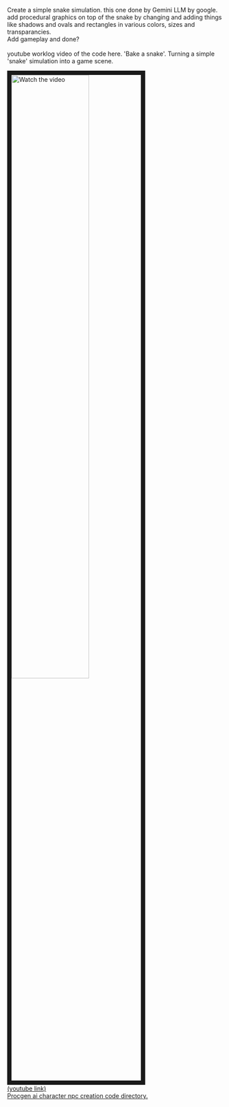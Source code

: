 
Create a simple snake simulation. this one done by Gemini LLM by google. add procedural graphics on top of the snake by changing and adding things like shadows and ovals and rectangles in various colors, sizes and transparancies.<br>
Add gameplay and done?
<br><br>
youtube worklog video of the code here. 'Bake a snake'. Turning a simple 'snake' simulation into a game scene. <br>

<a href="http://www.youtube.com/watch?feature=player_embedded&v=JhagY7B5ArU" target="_blank">
 <img src="http://img.youtube.com/vi/JhagY7B5ArU/mqdefault.jpg" alt="Watch the video" width="60%" border="10" /><br>
 (youtube link)

 
<br>
Procgen ai character npc creation code directory.
